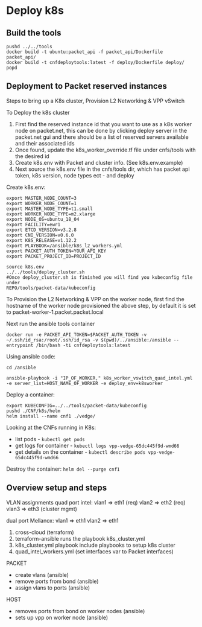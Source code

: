 # Deploy k8s

## Build the tools

```
pushd ../../tools
docker build -t ubuntu:packet_api -f packet_api/Dockerfile  packet_api/
docker build -t cnfdeploytools:latest -f deploy/Dockerfile deploy/
popd
```


## Deployment to Packet reserved instances

Steps to bring up a K8s cluster, Provision L2 Networking & VPP vSwitch

To Deploy the k8s cluster
1. First find the reserved instance id that you want to use as a k8s worker node on packet.net, this can be done by clicking deploy server in the packet.net gui and there should be a list of reserved servers available and their associated ids
2. Once found, update the k8s_worker_override.tf file under cnfs/tools with the desired id
3. Create k8s.env with Packet and cluster info.  (See k8s.env.example)
4. Next source the k8s.env file in the cnfs/tools dir, which has packet api token, k8s version, node types ect - and deploy



Create k8s.env:
```
export MASTER_NODE_COUNT=3
export WORKER_NODE_COUNT=1
export MASTER_NODE_TYPE=t1.small
export WORKER_NODE_TYPE=m2.xlarge
export NODE_OS=ubuntu_18_04
export FACILITY=ewr1
export ETCD_VERSION=v3.2.8
export CNI_VERSION=v0.6.0
export K8S_RELEASE=v1.12.2
export PLAYBOOK=/ansible/k8s_l2_workers.yml
export PACKET_AUTH_TOKEN=YOUR_API_KEY
export PACKET_PROJECT_ID=PROJECT_ID
```


```
source k8s.env
../../tools/deploy_cluster.sh
#Once deploy_cluster.sh is finished you will find you kubeconfig file under 
REPO/tools/packet-data/kubeconfig
```

To Provision the L2 Networking & VPP on the worker node, first find the hostname of the worker node provisioned the above step, by default it is set to packet-worker-1.packet.packet.local

Next run the ansible tools container
```
docker run -e PACKET_API_TOKEN=$PACKET_AUTH_TOKEN -v ~/.ssh/id_rsa:/root/.ssh/id_rsa -v $(pwd)/../ansible:/ansible --entrypoint /bin/bash -ti cnfdeploytools:latest
```

Using ansible code:
```
cd /ansible

ansible-playbook -i "IP_OF_WORKER," k8s_worker_vswitch_quad_intel.yml -e server_list=HOST_NAME_OF_WORKER -e deploy_env=k8sworker
```

Deploy a container:
```
export KUBECONFIG=../../tools/packet-data/kubeconfig
pushd ./CNF/k8s/helm
helm install --name cnf1 ./vedge/
```

Looking at the CNFs running in K8s:
- list pods - `kubectl get pods`
- get logs for container - `kubectl logs vpp-vedge-65dc445f9d-wmd66`
- get details on the container - `kubectl describe pods vpp-vedge-65dc445f9d-wmd66`

Destroy the container: `helm del --purge cnf1`



## Overview setup and steps

VLAN assignments
quad port intel:
  vlan1 => eth1 (req)
  vlan2 => eth2 (req)
  vlan3 => eth3 (cluster mgmt)

dual port Mellanox:
   vlan1 => eth1
   vlan2 => eth1


1. cross-cloud (terraform)
2. terraform-ansible runs the playbook k8s_cluster.yml 
3. k8s_cluster.yml playbook include playbooks to setup k8s cluster
4. quad_intel_workers.yml (set interfaces var to Packet interfaces)

PACKET
  - create vlans (ansible)
  - remove ports from bond (ansible)
  - assign vlans to ports (ansible)

HOST
  - removes ports from bond on worker nodes (ansible)
  - sets up vpp on worker node (ansible)


